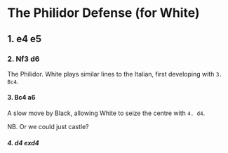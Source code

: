 # The Philidor Defense (for White)

## 1. e4 e5

### 2. Nf3 d6

The Philidor. White plays similar lines to the Italian, first developing with
`3. Bc4`.

#### 3. Bc4 a6

A slow move by Black, allowing White to seize the centre with `4. d4`. 

NB. Or we could just castle?

##### 4. d4 exd4
